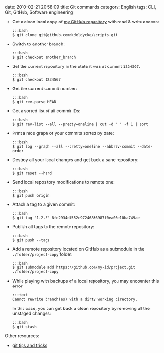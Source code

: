date: 2010-02-21 20:58:09
title: Git commands
category: English
tags: CLI, Git, GitHub, Software engineering

  * Get a clean local copy of [my GitHub repository](http://github.com/kdeldycke/scripts) with read & write access:

        :::bash
        $ git clone git@github.com:kdeldycke/scripts.git

  * Switch to another branch:

        :::bash
        $ git checkout another_branch

  * Set the current repository in the state it was at commit `1234567`:

        :::bash
        $ git checkout 1234567

  * Get the current commit number:

        :::bash
        $ git rev-parse HEAD

  * Get a sorted list of all commit IDs:

        :::bash
        $ git rev-list --all --pretty=oneline | cut -d ' ' -f 1 | sort

  * Print a nice graph of your commits sorted by date:

        :::bash
        $ git log --graph --all --pretty=oneline --abbrev-commit --date-order

  * Destroy all your local changes and get back a sane repository:

        :::bash
        $ git reset --hard

  * Send local repository modifications to remote one:

        :::bash
        $ git push origin

  * Attach a tag to a given commit:

        :::bash
        $ git tag "1.2.3" 8fe2934d1552c97246836987f0ea08e10ba749ae

  * Publish all tags to the remote repository:

        :::bash
        $ git push --tags

  * Add a remote repository located on GitHub as a submodule in the `./folder/project-copy` folder:

        :::bash
        $ git submodule add https://github.com/my-id/project.git ./folder/project-copy

  * While playing with backups of a local repository, you may encounter this error:

        :::text
        Cannot rewrite branch(es) with a dirty working directory.

    In this case, you can get back a clean repository by removing all the unstaged changes:

        :::bash
        $ git stash


Other resources:

  * [git tips and tricks](https://github.com/git-tips/tips#git-tips)
